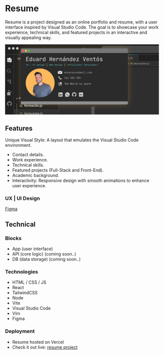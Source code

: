# Resume

Resume is a project designed as an online portfolio and resume, with a user interface inspired by Visual Studio Code. The goal is to showcase your work experience, technical skills, and featured projects in an interactive and visually appealing way.

![Resume Image](./project/public/img/design.png)

## Features

Unique Visual Style: A layout that emulates the Visual Studio Code environment.
- Contact details.
- Work experience.
- Technical skills.
- Featured projects (Full-Stack and Front-End).
- Academic background.
- Interactivity: Responsive design with smooth animations to enhance user experience.

### UX | UI Design
[Figma](https://www.figma.com/proto/2Jqh5rduEoNJAEK8olefch/ISDI-Project-%7C-cities?page-id=47%3A270&node-id=83-33&node-type=canvas&viewport=-303%2C877%2C0.39&t=5vC2tVC4q8nyme1o-1&scaling=scale-down&content-scaling=fixed&starting-point-node-id=83%3A33](https://www.figma.com/design/Ck7FNLBEZvpOlUvnSZjlIf/CV?node-id=351-425))

## Technical

### Blocks

- App (user interface)
- API (core logic) (coming soon..)
- DB (data storage) (coming soon..)


### Technologies

- HTML / CSS / JS
- React
- TailwindCSS
- Node
- Vite
- Visual Studio Code
- Vim
- Figma

### Deployment

- Resume hosted on Vercel
- Check it out live: [resume project](https://eduardhernandez.vercel.app/)

